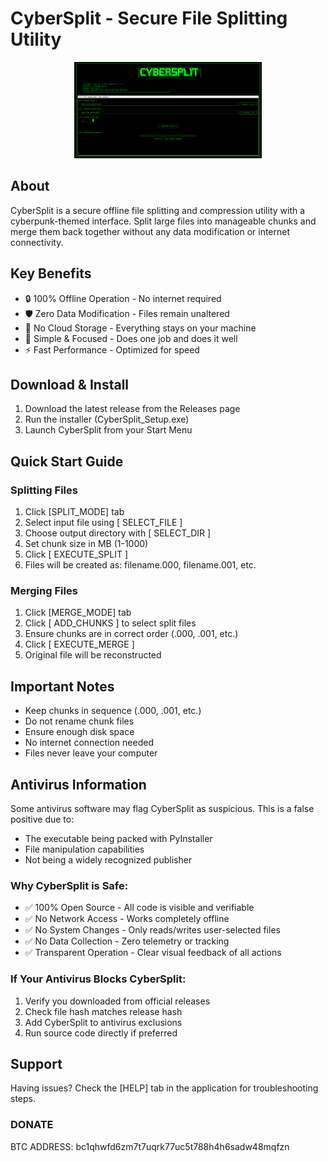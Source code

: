 # CyberSplit - Secure File Splitting Utility

<p align="center">
  <img src="cybersplit.png" width="300" alt="CyberSplit Logo">
</p>

## About
CyberSplit is a secure offline file splitting and compression utility with a cyberpunk-themed interface. Split large files into manageable chunks and merge them back together without any data modification or internet connectivity.

## Key Benefits
- 🔒 100% Offline Operation - No internet required
- 🛡️ Zero Data Modification - Files remain unaltered
- 🔐 No Cloud Storage - Everything stays on your machine
- 🎯 Simple & Focused - Does one job and does it well
- ⚡ Fast Performance - Optimized for speed

## Download & Install
1. Download the latest release from the Releases page
2. Run the installer (CyberSplit_Setup.exe)
3. Launch CyberSplit from your Start Menu

## Quick Start Guide

### Splitting Files
1. Click [SPLIT_MODE] tab
2. Select input file using [ SELECT_FILE ]
3. Choose output directory with [ SELECT_DIR ] 
4. Set chunk size in MB (1-1000)
5. Click [ EXECUTE_SPLIT ]
6. Files will be created as: filename.000, filename.001, etc.

### Merging Files
1. Click [MERGE_MODE] tab
2. Click [ ADD_CHUNKS ] to select split files
3. Ensure chunks are in correct order (.000, .001, etc.)
4. Click [ EXECUTE_MERGE ]
5. Original file will be reconstructed


## Important Notes
- Keep chunks in sequence (.000, .001, etc.)
- Do not rename chunk files
- Ensure enough disk space
- No internet connection needed
- Files never leave your computer

## Antivirus Information
Some antivirus software may flag CyberSplit as suspicious. This is a false positive due to:
- The executable being packed with PyInstaller
- File manipulation capabilities
- Not being a widely recognized publisher

### Why CyberSplit is Safe:
- ✅ 100% Open Source - All code is visible and verifiable
- ✅ No Network Access - Works completely offline
- ✅ No System Changes - Only reads/writes user-selected files
- ✅ No Data Collection - Zero telemetry or tracking
- ✅ Transparent Operation - Clear visual feedback of all actions

### If Your Antivirus Blocks CyberSplit:
1. Verify you downloaded from official releases
2. Check file hash matches release hash
3. Add CyberSplit to antivirus exclusions
4. Run source code directly if preferred

## Support
Having issues? Check the [HELP] tab in the application for troubleshooting steps.

### DONATE
BTC ADDRESS:
 bc1qhwfd6zm7t7uqrk77uc5t788h4h6sadw48mqfzn
